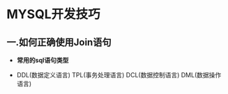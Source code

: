 
# MYSQL开发技巧  


## 一.如何正确使用Join语句


- **常用的sql语句类型**

- DDL(数据定义语言)
 TPL(事务处理语言) 
DCL(数据控制语言)
DML(数据操作语言)
